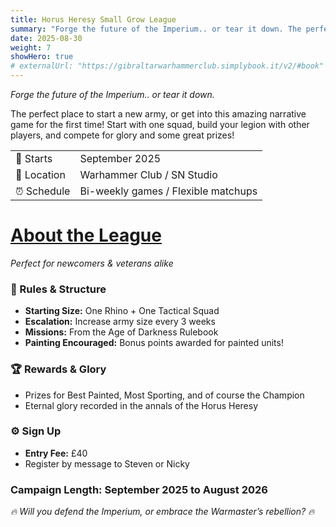 ```yaml
---
title: Horus Heresy Small Grow League 
summary: "Forge the future of the Imperium.. or tear it down. The perfect place to start a new army, or get into this amazing narrative game for the first time! Start with one squad, build your legion with other players, and compete for glory and some great prizes!"
date: 2025-08-30
weight: 7
showHero: true
# externalUrl: "https://gibraltarwarhammerclub.simplybook.it/v2/#book"
---
```

_Forge the future of the Imperium.. or tear it down._

The perfect place to start a new army, or get into this amazing narrative game for the first time! Start with one squad, build your legion with other players, and compete for glory and some great prizes!


<table class="table-fixed w-full text-left text-base md:text-lg mb-6">
  <tbody>
    <tr>
      <td class="pr-6 font-bold">📅 Starts</td>
      <td class="py-2">September 2025</td>
    </tr>
    <tr>
      <td class="pr-6 font-bold">📍 Location</td>
      <td class="py-2">Warhammer Club / SN Studio</td>
    </tr>
    <tr>
      <td class="pr-6 font-bold">⏰ Schedule</td>
      <td class="py-2">Bi-weekly games / Flexible matchups</td>
    </tr>
  </tbody>
</table>

<h1 class="mb-2"><u><b>About the League</b></u></h1>
<i class="block mb-4">Perfect for newcomers & veterans alike</i>

<h3 class="font-bold">📜 Rules & Structure</h3>
<ul class="list-disc pl-5 mb-4">
  <li><strong>Starting Size:</strong> One Rhino + One Tactical Squad</li>
  <li><strong>Escalation:</strong> Increase army size every 3 weeks</li>
  <li><strong>Missions:</strong> From the Age of Darkness Rulebook</li>
  <li><strong>Painting Encouraged:</strong> Bonus points awarded for painted units!</li>
</ul>

<h3 class="font-bold">🏆 Rewards & Glory</h3>
<ul class="list-disc pl-5 mb-4">
  <li>Prizes for Best Painted, Most Sporting, and of course the Champion</li>
  <li>Eternal glory recorded in the annals of the Horus Heresy</li>
</ul>

<h3 class="font-bold">⚙️ Sign Up</h3>
<ul class="list-disc pl-5 mb-4">
  <li><strong>Entry Fee:</strong> £40</li>
  <li>Register by message to Steven or Nicky</li>
</ul>

<h3 class="font-bold mb-1">Campaign Length: September 2025 to August 2026</h3>
<p><p>
<i class="block">🔥 Will you defend the Imperium, or embrace the Warmaster’s rebellion? 🔥</i>
